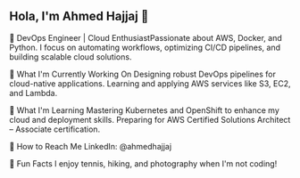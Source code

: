 ## Hola, I'm Ahmed Hajjaj 👋

🔧 DevOps Engineer | Cloud EnthusiastPassionate about AWS, Docker, and Python. I focus on automating workflows, optimizing CI/CD pipelines, and building scalable cloud solutions.

🔄 What I'm Currently Working On
    Designing robust DevOps pipelines for cloud-native applications.
    Learning and applying AWS services like S3, EC2, and Lambda.

🌿 What I'm Learning
    Mastering Kubernetes and OpenShift to enhance my cloud and deployment skills.
    Preparing for AWS Certified Solutions Architect – Associate certification.

📢 How to Reach Me
    LinkedIn: @ahmedhajjaj
    
🌟 Fun Facts
    I enjoy tennis, hiking, and photography when I'm not coding!
